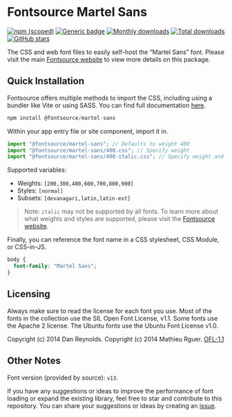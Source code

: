 # Fontsource Martel Sans

[![npm (scoped)](https://img.shields.io/npm/v/@fontsource/martel-sans?color=brightgreen)](https://www.npmjs.com/package/@fontsource/martel-sans) [![Generic badge](https://img.shields.io/badge/fontsource-passing-brightgreen)](https://github.com/fontsource/fontsource) [![Monthly downloads](https://badgen.net/npm/dm/@fontsource/martel-sans)](https://github.com/fontsource/fontsource) [![Total downloads](https://badgen.net/npm/dt/@fontsource/martel-sans)](https://github.com/fontsource/fontsource) [![GitHub stars](https://img.shields.io/github/stars/fontsource/fontsource.svg?style=social&label=Star)](https://github.com/fontsource/fontsource/stargazers)

The CSS and web font files to easily self-host the “Martel Sans” font. Please visit the main [Fontsource website](https://fontsource.org/fonts/martel-sans) to view more details on this package.

## Quick Installation

Fontsource offers multiple methods to import the CSS, including using a bundler like Vite or using SASS. You can find full documentation [here](https://fontsource.org/docs/getting-started/introduction).

```javascript
npm install @fontsource/martel-sans
```

Within your app entry file or site component, import it in.

```javascript
import "@fontsource/martel-sans"; // Defaults to weight 400
import "@fontsource/martel-sans/400.css"; // Specify weight
import "@fontsource/martel-sans/400-italic.css"; // Specify weight and style
```

Supported variables:
- Weights: `[200,300,400,600,700,800,900]`
- Styles: `[normal]`
- Subsets: `[devanagari,latin,latin-ext]`

> Note: `italic` may not be supported by all fonts. To learn more about what weights and styles are supported, please visit the [Fontsource website](https://fontsource.org/fonts/martel-sans).

Finally, you can reference the font name in a CSS stylesheet, CSS Module, or CSS-in-JS.

```css
body {
  font-family: "Martel Sans";
}
```

## Licensing
Always make sure to read the license for each font you use. Most of the fonts in the collection use the SIL Open Font License, v1.1. Some fonts use the Apache 2 license. The Ubuntu fonts use the Ubuntu Font License v1.0.

Copyright (c) 2014 Dan Reynolds. Copyright (c) 2014 Mathieu Rguer.
[OFL-1.1](https://openfontlicense.org)

## Other Notes
Font version (provided by source): `v13`.

If you have any suggestions or ideas to improve the performance of font loading or expand the existing library, feel free to star and contribute to this repository. You can share your suggestions or ideas by creating an [issue](https://github.com/fontsource/fontsource/issues).